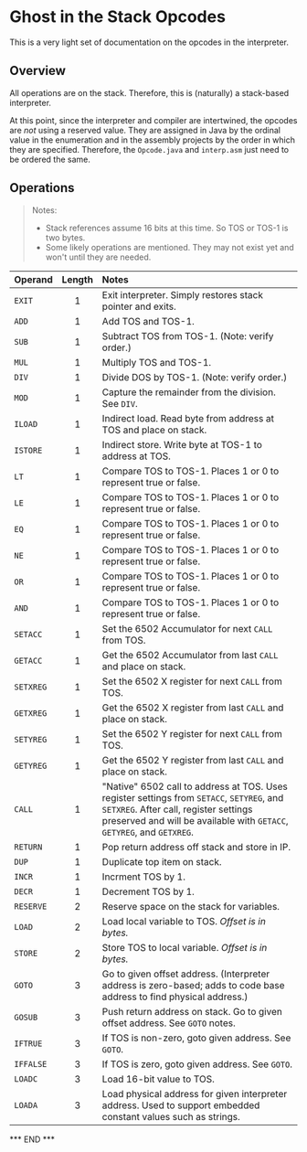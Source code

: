 # Ghost in the Stack Opcodes

This is a very light set of documentation on the opcodes in the interpreter.

## Overview

All operations are on the stack. Therefore, this is (naturally) a stack-based interpreter.

At this point, since the interpreter and compiler are intertwined, the opcodes are
*not* using a reserved value. They are assigned in Java by the ordinal value in the
enumeration and in the assembly projects by the order in which they are specified.
Therefore, the `Opcode.java` and `interp.asm` just need to be ordered the same.

## Operations

> Notes:
> * Stack references assume 16 bits at this time. So TOS or TOS-1 is two bytes.
> * Some likely operations are mentioned. They may not exist yet and won't until they are needed.

| Operand   | Length | Notes                                                                                                                                                                                                         |
|:----------|:------:|:--------------------------------------------------------------------------------------------------------------------------------------------------------------------------------------------------------------|
| `EXIT`    |   1    | Exit interpreter. Simply restores stack pointer and exits.                                                                                                                                                    |
| `ADD`     |   1    | Add TOS and TOS-1.                                                                                                                                                                                            |
| `SUB`     |   1    | Subtract TOS from TOS-1. (Note: verify order.)                                                                                                                                                                |
| `MUL`     |   1    | Multiply TOS and TOS-1.                                                                                                                                                                                       |
| `DIV`     |   1    | Divide DOS by TOS-1. (Note: verify order.)                                                                                                                                                                    |
| `MOD`     |   1    | Capture the remainder from the division. See `DIV`.                                                                                                                                                           |
| `ILOAD`   |   1    | Indirect load. Read byte from address at TOS and place on stack.                                                                                                                                              |
| `ISTORE`  |   1    | Indirect store. Write byte at TOS-1 to address at TOS.                                                                                                                                                        |
| `LT`      |   1    | Compare TOS to TOS-1. Places 1 or 0 to represent true or false.                                                                                                                                               |
| `LE`      |   1    | Compare TOS to TOS-1. Places 1 or 0 to represent true or false.                                                                                                                                               |
| `EQ`      |   1    | Compare TOS to TOS-1. Places 1 or 0 to represent true or false.                                                                                                                                               |
| `NE`      |   1    | Compare TOS to TOS-1. Places 1 or 0 to represent true or false.                                                                                                                                               |
| `OR`      |   1    | Compare TOS to TOS-1. Places 1 or 0 to represent true or false.                                                                                                                                               |
| `AND`     |   1    | Compare TOS to TOS-1. Places 1 or 0 to represent true or false.                                                                                                                                               |
| `SETACC`  |   1    | Set the 6502 Accumulator for next `CALL` from TOS.                                                                                                                                                            |
| `GETACC`  |   1    | Get the 6502 Accumulator from last `CALL` and place on stack.                                                                                                                                                 |
| `SETXREG` |   1    | Set the 6502 X register for next `CALL` from TOS.                                                                                                                                                             |
| `GETXREG` |   1    | Get the 6502 X register from last `CALL` and place on stack.                                                                                                                                                  |
| `SETYREG` |   1    | Set the 6502 Y register for next `CALL` from TOS.                                                                                                                                                             |
| `GETYREG` |   1    | Get the 6502 Y register from last `CALL` and place on stack.                                                                                                                                                  |
| `CALL`    |   1    | "Native" 6502 call to address at TOS. Uses register settings from `SETACC`, `SETYREG`, and `SETXREG`.  After call, register settings preserved and will be available with `GETACC`, `GETYREG`, and `GETXREG`. |
| `RETURN`  |   1    | Pop return address off stack and store in IP.                                                                                                                                                                 |
| `DUP`     |   1    | Duplicate top item on stack.                                                                                                                                                                                  |
| `INCR`    |   1    | Incrment TOS by 1.                                                                                                                                                                                            |
| `DECR`    |   1    | Decrement TOS by 1.                                                                                                                                                                                           |
| `RESERVE` |   2    | Reserve space on the stack for variables.                                                                                                                                                                     |
| `LOAD`    |   2    | Load local variable to TOS. _Offset is in bytes._                                                                                                                                                             |
| `STORE`   |   2    | Store TOS to local variable. _Offset is in bytes._                                                                                                                                                            |
| `GOTO`    |   3    | Go to given offset address. (Interpreter address is zero-based; adds to code base address to find physical address.)                                                                                          |
| `GOSUB`   |   3    | Push return address on stack. Go to given offset address. See `GOTO` notes.                                                                                                                                   |
| `IFTRUE`  |   3    | If TOS is non-zero, goto given address. See `GOTO`.                                                                                                                                                           |
| `IFFALSE` |   3    | If TOS is zero, goto given address. See `GOTO`.                                                                                                                                                               |
| `LOADC`   |   3    | Load 16-bit value to TOS.                                                                                                                                                                                     |
| `LOADA`   |   3    | Load physical address for given interpreter address. Used to support embedded constant values such as strings.                                                                                                |

*** END ***
